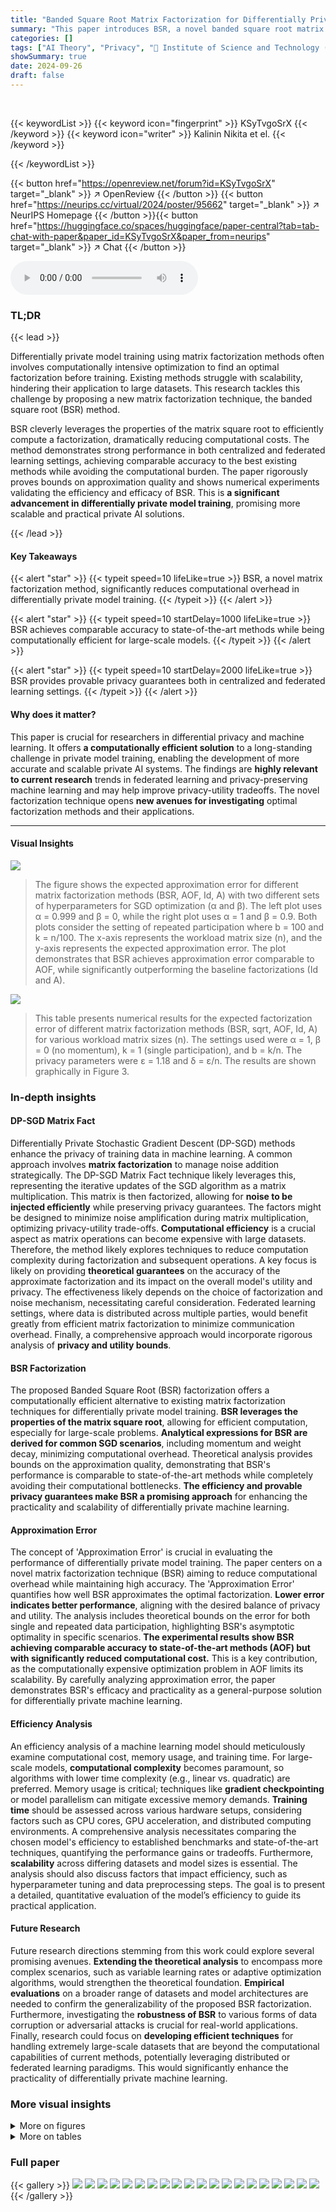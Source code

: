 ```yaml
---
title: "Banded Square Root Matrix Factorization for Differentially Private Model Training"
summary: "This paper introduces BSR, a novel banded square root matrix factorization for differentially private model training. Unlike existing methods, BSR avoids computationally expensive optimization, enabli..."
categories: []
tags: ["AI Theory", "Privacy", "🏢 Institute of Science and Technology (ISTA)",]
showSummary: true
date: 2024-09-26
draft: false
---
```


<br>

{{< keywordList >}}
{{< keyword icon="fingerprint" >}} KSyTvgoSrX {{< /keyword >}}
{{< keyword icon="writer" >}} Kalinin Nikita et el. {{< /keyword >}}
 
{{< /keywordList >}}

{{< button href="https://openreview.net/forum?id=KSyTvgoSrX" target="_blank" >}}
↗ OpenReview
{{< /button >}}
{{< button href="https://neurips.cc/virtual/2024/poster/95662" target="_blank" >}}
↗ NeurIPS Homepage
{{< /button >}}{{< button href="https://huggingface.co/spaces/huggingface/paper-central?tab=tab-chat-with-paper&paper_id=KSyTvgoSrX&paper_from=neurips" target="_blank" >}}
↗ Chat
{{< /button >}}



<audio controls>
    <source src="https://ai-paper-reviewer.com/KSyTvgoSrX/podcast.wav" type="audio/wav">
    Your browser does not support the audio element.
</audio>


### TL;DR


{{< lead >}}

Differentially private model training using matrix factorization methods often involves computationally intensive optimization to find an optimal factorization before training. Existing methods struggle with scalability, hindering their application to large datasets. This research tackles this challenge by proposing a new matrix factorization technique, the banded square root (BSR) method. 

BSR cleverly leverages the properties of the matrix square root to efficiently compute a factorization, dramatically reducing computational costs. The method demonstrates strong performance in both centralized and federated learning settings, achieving comparable accuracy to the best existing methods while avoiding the computational burden. The paper rigorously proves bounds on approximation quality and shows numerical experiments validating the efficiency and efficacy of BSR. This is **a significant advancement in differentially private model training**, promising more scalable and practical private AI solutions.

{{< /lead >}}


#### Key Takeaways

{{< alert "star" >}}
{{< typeit speed=10 lifeLike=true >}} BSR, a novel matrix factorization method, significantly reduces computational overhead in differentially private model training. {{< /typeit >}}
{{< /alert >}}

{{< alert "star" >}}
{{< typeit speed=10 startDelay=1000 lifeLike=true >}} BSR achieves comparable accuracy to state-of-the-art methods while being computationally efficient for large-scale models. {{< /typeit >}}
{{< /alert >}}

{{< alert "star" >}}
{{< typeit speed=10 startDelay=2000 lifeLike=true >}} BSR provides provable privacy guarantees both in centralized and federated learning settings. {{< /typeit >}}
{{< /alert >}}

#### Why does it matter?
This paper is crucial for researchers in differential privacy and machine learning. It offers **a computationally efficient solution** to a long-standing challenge in private model training, enabling the development of more accurate and scalable private AI systems. The findings are **highly relevant to current research** trends in federated learning and privacy-preserving machine learning and may help improve privacy-utility tradeoffs. The novel factorization technique opens **new avenues for investigating** optimal factorization methods and their applications.

------
#### Visual Insights



![](https://ai-paper-reviewer.com/KSyTvgoSrX/figures_8_1.jpg)

> The figure shows the expected approximation error for different matrix factorization methods (BSR, AOF, Id, A) with two different sets of hyperparameters for SGD optimization (α and β). The left plot uses α = 0.999 and β = 0, while the right plot uses α = 1 and β = 0.9. Both plots consider the setting of repeated participation where b = 100 and k = n/100. The x-axis represents the workload matrix size (n), and the y-axis represents the expected approximation error. The plot demonstrates that BSR achieves approximation error comparable to AOF, while significantly outperforming the baseline factorizations (Id and A).





![](https://ai-paper-reviewer.com/KSyTvgoSrX/tables_12_1.jpg)

> This table presents numerical results for the expected factorization error of different matrix factorization methods (BSR, sqrt, AOF, Id, A) for various workload matrix sizes (n).  The settings used were α = 1, β = 0 (no momentum), k = 1 (single participation), and b = k/n. The privacy parameters were ε = 1.18 and δ = ε/n. The results are shown graphically in Figure 3.





### In-depth insights


#### DP-SGD Matrix Fact
Differentially Private Stochastic Gradient Descent (DP-SGD) methods enhance the privacy of training data in machine learning.  A common approach involves **matrix factorization** to manage noise addition strategically.  The DP-SGD Matrix Fact technique likely leverages this, representing the iterative updates of the SGD algorithm as a matrix multiplication. This matrix is then factorized, allowing for **noise to be injected efficiently** while preserving privacy guarantees. The factors might be designed to minimize noise amplification during matrix multiplication, optimizing privacy-utility trade-offs.  **Computational efficiency** is a crucial aspect as matrix operations can become expensive with large datasets. Therefore, the method likely explores techniques to reduce computation complexity during factorization and subsequent operations.  A key focus is likely on providing **theoretical guarantees** on the accuracy of the approximate factorization and its impact on the overall model's utility and privacy. The effectiveness likely depends on the choice of factorization and noise mechanism, necessitating careful consideration. Federated learning settings, where data is distributed across multiple parties, would benefit greatly from efficient matrix factorization to minimize communication overhead.  Finally, a comprehensive approach would incorporate rigorous analysis of **privacy and utility bounds**.

#### BSR Factorization
The proposed Banded Square Root (BSR) factorization offers a computationally efficient alternative to existing matrix factorization techniques for differentially private model training.  **BSR leverages the properties of the matrix square root**, allowing for efficient computation, especially for large-scale problems.  **Analytical expressions for BSR are derived for common SGD scenarios**, including momentum and weight decay, minimizing computational overhead.  Theoretical analysis provides bounds on the approximation quality, demonstrating that BSR's performance is comparable to state-of-the-art methods while completely avoiding their computational bottlenecks. **The efficiency and provable privacy guarantees make BSR a promising approach** for enhancing the practicality and scalability of differentially private machine learning.

#### Approximation Error
The concept of 'Approximation Error' is crucial in evaluating the performance of differentially private model training.  The paper centers on a novel matrix factorization technique (BSR) aiming to reduce computational overhead while maintaining high accuracy.  The 'Approximation Error' quantifies how well BSR approximates the optimal factorization. **Lower error indicates better performance**, aligning with the desired balance of privacy and utility.  The analysis includes theoretical bounds on the error for both single and repeated data participation, highlighting BSR's asymptotic optimality in specific scenarios.  **The experimental results show BSR achieving comparable accuracy to state-of-the-art methods (AOF) but with significantly reduced computational cost.** This is a key contribution, as the computationally expensive optimization problem in AOF limits its scalability. By carefully analyzing approximation error, the paper demonstrates BSR's efficacy and practicality as a general-purpose solution for differentially private machine learning.

#### Efficiency Analysis
An efficiency analysis of a machine learning model should meticulously examine computational cost, memory usage, and training time.  For large-scale models, **computational complexity** becomes paramount, so algorithms with lower time complexity (e.g., linear vs. quadratic) are preferred.  Memory usage is critical; techniques like **gradient checkpointing** or model parallelism can mitigate excessive memory demands. **Training time** should be assessed across various hardware setups, considering factors such as CPU cores, GPU acceleration, and distributed computing environments.  A comprehensive analysis necessitates comparing the chosen model's efficiency to established benchmarks and state-of-the-art techniques, quantifying the performance gains or tradeoffs.  Furthermore, **scalability** across differing datasets and model sizes is essential. The analysis should also discuss factors that impact efficiency, such as hyperparameter tuning and data preprocessing steps.  The goal is to present a detailed, quantitative evaluation of the model’s efficiency to guide its practical application.

#### Future Research
Future research directions stemming from this work could explore several promising avenues.  **Extending the theoretical analysis** to encompass more complex scenarios, such as variable learning rates or adaptive optimization algorithms, would strengthen the theoretical foundation.  **Empirical evaluations** on a broader range of datasets and model architectures are needed to confirm the generalizability of the proposed BSR factorization.  Furthermore, investigating the **robustness of BSR** to various forms of data corruption or adversarial attacks is crucial for real-world applications.  Finally, research could focus on **developing efficient techniques** for handling extremely large-scale datasets that are beyond the computational capabilities of current methods, potentially leveraging distributed or federated learning paradigms.  This would significantly enhance the practicality of differentially private machine learning.


### More visual insights

<details>
<summary>More on figures
</summary>


![](https://ai-paper-reviewer.com/KSyTvgoSrX/figures_8_2.jpg)

> This figure compares the classification accuracy of different matrix factorization methods (BSR, AOF, Id, A) on the CIFAR-10 dataset.  The left plot shows the accuracy when training for a single epoch with varying batch sizes. The right plot illustrates the results obtained when using a fixed batch size but changing the number of epochs.


![](https://ai-paper-reviewer.com/KSyTvgoSrX/figures_12_1.jpg)

> This figure compares the expected approximation error for four different matrix factorization methods (BSR, AOF, Id, A) used in differentially private SGD model training. The comparison is done for two different sets of hyperparameters (α and β representing weight decay and momentum, respectively), each with repeated data participation (each data batch contributes multiple times). The x-axis represents the size of the workload matrix (n), and the y-axis represents the approximation error. The figure demonstrates that BSR achieves comparable accuracy to the best-performing existing method (AOF) while having much lower computational overhead. The baselines (Id and A) show significantly higher error.


![](https://ai-paper-reviewer.com/KSyTvgoSrX/figures_13_1.jpg)

> This figure compares the expected approximation error of four different matrix factorization methods (BSR, AOF, Id, and A) for two different sets of hyperparameters (α and β) in the context of repeated participation in stochastic gradient descent (SGD) model training. The x-axis shows the size of the workload matrix, which increases as the number of SGD steps or training epochs increases. The y-axis shows the expected approximation error. The left plot uses hyperparameters α = 0.999 and β = 0, while the right plot uses α = 1 and β = 0.9. The results indicate that BSR has an approximation error comparable to that of AOF, and both perform better than the baseline methods.


![](https://ai-paper-reviewer.com/KSyTvgoSrX/figures_14_1.jpg)

> The figure shows the expected approximation error for four different matrix factorization methods: BSR, AOF, Identity-left, and Identity-right.  Two different hyperparameter settings are compared (α=0.999, β=0 and α=1, β=0.9).  The x-axis represents the size of the workload matrix (n), and the y-axis represents the expected approximation error.  The plot shows that BSR and AOF consistently outperform the baseline methods (Identity-left and Identity-right) across different matrix sizes and hyperparameters. BSR and AOF have similar approximation errors; BSR sometimes yields slightly better values than AOF, potentially due to numerical limitations in solving AOF for larger matrices.


![](https://ai-paper-reviewer.com/KSyTvgoSrX/figures_20_1.jpg)

> The figure shows the expected approximation error for different matrix factorization methods used in differentially private SGD.  Two sets of hyperparameters are shown: one with weight decay (α = 0.999, β = 0) and another without (α = 1, β = 0.9).  The error is plotted against the size of the workload matrix (n). The results compare the banded square root (BSR) factorization to the approximately optimal factorization (AOF) and two baseline methods.


![](https://ai-paper-reviewer.com/KSyTvgoSrX/figures_29_1.jpg)

> This figure compares the expected approximation errors of four different matrix factorization methods for differentially private SGD model training.  Two different hyperparameter settings (momentum and weight decay) are tested in the context of repeated data participation. The methods compared are the proposed Banded Square Root (BSR) factorization, the Approximately Optimal Factorization (AOF), and two baseline methods (A = A * Id and A = Id * A). The figure shows that BSR achieves comparable performance to AOF while having a significantly lower computational cost.


![](https://ai-paper-reviewer.com/KSyTvgoSrX/figures_30_1.jpg)

> This figure compares the expected approximation errors of four different matrix factorization methods for differentially private SGD model training: BSR (banded square root), AOF (approximately optimal factorization), Id (identity matrix baseline), and A (workload matrix baseline). Two distinct hyperparameter settings are considered: one with weight decay (α=0.999, β=0) and another without (α=1, β=0.9). The results illustrate that BSR achieves comparable approximation error to AOF across a range of workload matrix sizes, while substantially outperforming the baselines. The repeated participation setting (b=100, k=n/100) implies that each data batch can contribute multiple times to the model updates, mirroring realistic multi-epoch training scenarios.


</details>




<details>
<summary>More on tables
</summary>


![](https://ai-paper-reviewer.com/KSyTvgoSrX/tables_15_1.jpg)
> This table presents the numerical results obtained from experiments shown in Figure 3 of the paper. It compares the expected factorization error for different matrix factorization methods: BSR, square root, AOF, Id, and A.  The error is calculated for various workload matrix sizes (n) under specific hyperparameters (α=1, β=0, k=1, b=k/n). This illustrates the relative performance of these methods in terms of the approximation quality achieved when factoring the workload matrix.

![](https://ai-paper-reviewer.com/KSyTvgoSrX/tables_15_2.jpg)
> This table presents numerical results for the expected factorization error, comparing the banded square root (BSR) factorization with other methods such as approximately optimal factorization (AOF), identity factorization (Id), and factorization A (A).  The results are categorized by workload matrix size (n) and show the error for each method under the specified settings (α = 1, β = 0.9, k = 1, b = k/n).  These settings represent a specific scenario in stochastic gradient descent (SGD) model training with momentum and weight decay.

![](https://ai-paper-reviewer.com/KSyTvgoSrX/tables_15_3.jpg)
> This table presents numerical results for the expected factorization error, comparing the proposed BSR method with the Approximately Optimal Factorization (AOF) and baseline methods.  The results are shown for different workload matrix sizes (n), with α = 1 (no weight decay) and β = 0 (no momentum).  The error is calculated using the Frobenius norm of the error matrix, which measures the overall approximation error of the factorization.  The table specifically shows how the errors change as the matrix size is increased. The 'sqrt' column shows the results using a plain square root decomposition which is a common baseline.

![](https://ai-paper-reviewer.com/KSyTvgoSrX/tables_16_1.jpg)
> This table presents numerical results comparing the expected factorization error for different matrix factorization methods. The workload matrices stem from SGD with momentum (β = 0.9) and weight decay (α = 1). It shows the results for different matrix sizes (n) in the single participation setting (k = 1, b = k/n). The methods compared include the banded square root (BSR) factorization, the plain square root factorization, the approximately optimal factorization (AOF), and two baselines. The privacy parameters are ε = 4 and δ = 10⁻⁵.

![](https://ai-paper-reviewer.com/KSyTvgoSrX/tables_16_2.jpg)
> This table presents numerical results for the expected factorization error, comparing the proposed BSR method against three others: a plain square root decomposition, the approximately optimal factorization (AOF), and a baseline method.  The results are organized by workload matrix size (n) and show the error for each method.  The values illustrate the performance of the different factorization approaches under the specific hyperparameter setting of α = 0.9999, β = 0, k = 1, and b = k/n (single participation).  The lower the error, the better the performance of the factorization method.

![](https://ai-paper-reviewer.com/KSyTvgoSrX/tables_16_3.jpg)
> This table presents numerical results from experiments evaluating the expected factorization error for different workload matrix sizes (n).  The results are broken down for four different factorization methods: BSR (banded square root), sqrt (plain square root), AOF (approximately optimal factorization), Id (identity factorization), and A (baseline factorization).  The settings for these experiments include α (weight decay parameter) = 1, β (momentum parameter) = 0, k (maximal number of data item participations) = 1, b (min-separation parameter) = k/n, ε (privacy parameter) = 1.8, and δ (privacy parameter) = ε/n. The table shows that BSR consistently achieves lower errors compared to the baseline methods (Id and A), and is often comparable to AOF.

![](https://ai-paper-reviewer.com/KSyTvgoSrX/tables_17_1.jpg)
> This table presents numerical results comparing the expected factorization error for different matrix factorization methods. The methods compared are BSR (banded square root), sqrt (plain square root), AOF (approximately optimal factorization), Id (identity matrix), and A (workload matrix).  The results are shown for different workload matrix sizes (n), specifically with parameters alpha (α) = 0.99, beta (β) = 0, k = 1 (single participation), and b = k/n. Lower values in the table indicate better approximation quality.

![](https://ai-paper-reviewer.com/KSyTvgoSrX/tables_17_2.jpg)
> This table presents numerical results that validate the theoretical findings in Figure 3. It compares the expected factorization error of different matrix factorization methods (BSR, sqrt, AOF, Id, A) for various workload matrix sizes (n).  The settings used are α=1, β=0, k=1, b=k/n, ε=1.8, δ=ε/n.  The 'sqrt' column represents a plain square root decomposition, which is used as a baseline.

![](https://ai-paper-reviewer.com/KSyTvgoSrX/tables_17_3.jpg)
> This table presents numerical results for the expected factorization error of various matrix factorization methods, including BSR, square root, AOF, Id, and A. These results are obtained for different sizes (n) of the workload matrix and are visualized in Figure 3. The parameters a, β, k, and b are fixed to specific values (1, 0, 1, and k/n, respectively). The table illustrates the approximation error for each method at different problem scales.

![](https://ai-paper-reviewer.com/KSyTvgoSrX/tables_18_1.jpg)
> This table presents the numeric results obtained from an experiment shown in Figure 3 of the paper. It compares the expected factorization error of different matrix factorization methods for specific hyperparameter settings (α = 1, β = 0, k = 1, b = k/n). The methods compared include BSR (Banded Square Root), sqrt (plain square root), AOF (Approximately Optimal Factorization), Id (Identity), and A (Workload Matrix).  The table shows the expected factorization error for different workload matrix sizes (n).  The values of ε and δ relate to the level of privacy achieved in the differentially private model training context.

![](https://ai-paper-reviewer.com/KSyTvgoSrX/tables_18_2.jpg)
> This table presents numerical results comparing the expected factorization error of different matrix factorization methods (BSR, sqrt, AOF, Id, A) for various workload matrix sizes (n). The specific setting used for this comparison is α = 1, β = 0, k = 1, and b = k/n.  The table complements Figure 3 in the paper by providing the exact numerical values that the figure visualizes.

![](https://ai-paper-reviewer.com/KSyTvgoSrX/tables_18_3.jpg)
> This table presents the expected factorization error for different workload matrix sizes (n) using various factorization methods: BSR (Banded Square Root), sqrt (square root), AOF (approximately optimal factorization), Id (identity), and A (baseline).  The results are based on the setting where α = 0.999, β = 0.9, k = 1, and b = 0. Lower error values indicate better performance.

![](https://ai-paper-reviewer.com/KSyTvgoSrX/tables_18_4.jpg)
> This table presents the numerical results obtained for different workload matrix sizes (n) using four different factorization methods: Banded Square Root (BSR), plain square root, Approximately Optimal Factorization (AOF), and two baseline methods (Id and A). The expected factorization error is reported for each method.  The parameters α (weight decay), β (momentum), k (maximal number of participation), and b (minimal separation) are set to 1, 0, 1, and k/n respectively.  The privacy parameters ε and δ are 1.8 and ε/n respectively. The results illustrate how the approximation error changes as the size of the workload matrix increases.

![](https://ai-paper-reviewer.com/KSyTvgoSrX/tables_19_1.jpg)
> This table presents numerical results for the expected factorization error of different matrix factorization methods.  The results are shown for different workload matrix sizes (n) and are compared across several methods: BSR (Banded Square Root), sqrt (square root), AOF (Approximately Optimal Factorization), Id (identity matrix factorization), and A (baseline factorization with A = A * Id). The values are obtained using parameter settings of alpha (α)=0.999 and beta (β)=0.9, with k=1 (single participation) and b=0. The table is part of the experimental results section. It helps to validate the theoretical findings and show the practical performance of the BSR compared to baseline and state-of-the-art methods.

![](https://ai-paper-reviewer.com/KSyTvgoSrX/tables_19_2.jpg)
> This table presents the expected factorization error for different workload matrix sizes (n) using four factorization methods: BSR, square root, AOF, Id, and A.  The results are for the specific setting of α (weight decay) = 1, β (momentum) = 0, k (maximal participation) = 1, and b (min-separation) = k/n. The privacy parameters (ε, δ) are also specified.

![](https://ai-paper-reviewer.com/KSyTvgoSrX/tables_19_3.jpg)
> This table presents numerical results for the expected factorization error using different factorization methods (BSR, sqrt, AOF, Id, A) for various workload matrix sizes (n).  The settings used are α = 1 (no weight decay), β = 0 (no momentum), k = 1 (single participation), and b = k/n (each data item contributes at most once). The privacy parameters are ε = 1.8 and δ = ε/n.  The results demonstrate the relative approximation errors for each method compared to the optimal factorization (AOF).

![](https://ai-paper-reviewer.com/KSyTvgoSrX/tables_20_1.jpg)
> This table presents the numerical results obtained from experiments for different workload matrix sizes (n). The expected factorization error is calculated for four different factorization methods: BSR (banded square root), sqrt (plain square root), AOF (approximately optimal factorization), Id (identity matrix), and A (original matrix).  The experiment parameters are α = 1, β = 0, k = 1, b = k/n, ε = 1.18, and δ = ε/η. The results demonstrate the performance of different factorization methods and the impact of increasing the matrix size on the factorization error. 

![](https://ai-paper-reviewer.com/KSyTvgoSrX/tables_21_1.jpg)
> This table presents the numerical results obtained for the expected factorization error using different factorization methods (BSR, sqrt, AOF, Id, A) on workload matrices from SGD with specific hyperparameters (α = 1, β = 0). The error is calculated for various sizes of workload matrices (n), considering single participation (k = 1) and repeated participation scenarios (b = k/n). The privacy parameters are ε = 1.8 and δ = ε/n.

![](https://ai-paper-reviewer.com/KSyTvgoSrX/tables_21_2.jpg)
> This table presents numerical results that compare the expected factorization error of four different matrix factorization methods (BSR sqrt, AOF, Id, A) for various workload matrix sizes (n).  The hyperparameters used are α = 1, β = 0, k = 1, and b = k/n. The privacy parameters are ε = 1.8 and δ = ε/n. The results are visualized in Figure 3 of the paper.  The table shows how the expected factorization error changes with increasing workload matrix size for each of the methods.

![](https://ai-paper-reviewer.com/KSyTvgoSrX/tables_21_3.jpg)
> This table presents the numeric results obtained from experiments depicted in Figure 3. The experiments compare the expected factorization error of different matrix factorization techniques (BSR, sqrt, AOF, Id, A) in the setting where α = 1, β = 0, k = 1, b = k/n, ε = 1.8, and δ = ε/n. The table shows the error for various matrix sizes (n).

![](https://ai-paper-reviewer.com/KSyTvgoSrX/tables_22_1.jpg)
> This table provides numerical values corresponding to the results shown in the bottom-left plot of Figure 5.  The figure displays classification accuracy on the CIFAR-10 dataset with privacy parameters (ε, δ) = (8, 10⁻⁵) for a single epoch using varying batch sizes. This table breaks down the accuracy for BSR, AOF, Id, and A for different numbers of updates (50, 100, 200, 400, 500, 1000, 2000), showing the mean ± standard deviation over 5 independent training runs.

![](https://ai-paper-reviewer.com/KSyTvgoSrX/tables_22_2.jpg)
> This table presents numerical results obtained from experiments comparing the expected factorization error of different matrix factorization methods for a specific setting of hyperparameters (α = 1, β = 0, k = 1, b = k/n) and privacy parameters (ε = 1.8, δ = ε/n). The methods compared include BSR (banded square root), sqrt (plain square root), AOF (approximately optimal factorization), Id (identity matrix), and A (workload matrix). The table shows the expected factorization error for different workload matrix sizes (n).

![](https://ai-paper-reviewer.com/KSyTvgoSrX/tables_23_1.jpg)
> This table presents numerical results for the expected factorization error of different matrix factorization methods, including BSR, sqrt, AOF, Id, and A, as shown in Figure 3 of the paper. The results are for the setting where α (weight decay parameter) = 1, β (momentum parameter) = 0, k (maximal number of data item participations) = 1, b (min-separation parameter) = k/n, and ε (privacy parameter) = 1.18ε/α.  The table shows the error for different workload matrix sizes (n).

![](https://ai-paper-reviewer.com/KSyTvgoSrX/tables_23_2.jpg)
> This table presents the numerical results obtained from experiments. The results are broken down according to the workload matrix size (n).  For each size, the table lists the expected factorization error using four different methods: BSR (Banded Square Root), sqrt (plain square root), AOF (Approximately Optimal Factorization), Id (baseline factorization), and A (baseline factorization). The experiment uses settings where alpha = 1, beta = 0, k = 1, and b = k/n, as specified in the caption.

![](https://ai-paper-reviewer.com/KSyTvgoSrX/tables_24_1.jpg)
> This table presents the numerical results obtained from experiments comparing the approximation error of different matrix factorization methods (BSR, sqrt, AOF, Id, A).  The experiment setting uses a workload matrix generated from SGD with parameters α = 1, β = 0, k=1, and b = k/n, where α is the weight decay, β is the momentum, k is the maximal number of participations, and b is the minimal separation. The privacy parameters are ε = 1.8 and δ = ε/n, representing the privacy level.  The table shows the expected factorization error for different sizes of the workload matrix (n).  The results illustrate the approximation quality of each factorization method, showing how well each method approximates the true workload matrix under the given settings.

![](https://ai-paper-reviewer.com/KSyTvgoSrX/tables_24_2.jpg)
> This table presents numerical results from experiments comparing different matrix factorization methods for differentially private SGD model training.  The results shown correspond to those plotted in Figure 3 for a specific setting: alpha (weight decay) =1, beta (momentum) = 0, with epsilon = 1.18ε/η. The table compares the expected approximation error for BSR (Banded Square Root), sqrt (plain square root), AOF (Approximately Optimal Factorization), Id (identity matrix), and A (workload matrix) factorizations, across varying numbers (n) of update steps. Lower approximation error is better.  This demonstrates the relative performance of these factorizations under specific hyperparameter conditions.

![](https://ai-paper-reviewer.com/KSyTvgoSrX/tables_24_3.jpg)
> This table presents the numerical results obtained from experiments comparing the expected factorization error of different matrix factorization methods (BSR, sqrt, AOF, Id, A) for various workload matrix sizes (n). The experimental setup involves single data participation (k=1), no momentum (β=0), and no weight decay (α=1).  The results are shown for both the banded square root factorization (BSR) and for the ordinary square root. The table also includes the results for other baseline methods for comparison.

![](https://ai-paper-reviewer.com/KSyTvgoSrX/tables_25_1.jpg)
> This table presents numerical results for the expected factorization error of different matrix factorization methods (BSR, sqrt, AOF, Id, A) under specific settings: α = 1, β = 0, k = 1, b = k/n, ε = 1.18 ε/η.  The results are displayed for various workload matrix sizes (n).  The 'sqrt' column likely indicates the results obtained using a plain square root decomposition.  The table shows that BSR demonstrates comparable error to the AOF, generally outperforming other baseline methods. These results visually correspond to those illustrated in Figure 3 of the paper.

![](https://ai-paper-reviewer.com/KSyTvgoSrX/tables_25_2.jpg)
> This table presents the numerical results obtained from experiments comparing different matrix factorization techniques, specifically the banded square root factorization (BSR) and others like AOF, Id, and A.  The results are shown for different workload matrix sizes (n).  The setup uses α = 1, β = 0, k = 1, and b = k/n, which represent specific parameter settings for stochastic gradient descent (SGD) with momentum and weight decay. The error metrics used are ε = 1.8 and δ = ε/n, representing differential privacy parameters.

![](https://ai-paper-reviewer.com/KSyTvgoSrX/tables_25_3.jpg)
> This table presents numerical results for the expected factorization error, comparing BSR, square root, AOF, Id, and A methods across various workload matrix sizes (n).  The results are based on the setting described in Figure 3, with α = 1, β = 0, k = 1, and b = k/n.  The privacy parameters used are ε = 1.8 and δ = ε/n. The table helps to understand the performance of each matrix factorization method in terms of approximation error.

![](https://ai-paper-reviewer.com/KSyTvgoSrX/tables_26_1.jpg)
> This table presents the numerical results for the expected factorization error of four different factorization methods (BSR sqrt, AOF, Id, A) applied to the workload matrices from Figure 3. The experimental setting is for single participation (k=1) with α=1, β=0 and b=k/n. The privacy parameters are set to ε=1.8 and δ=ε/η.  The results show the values of the expected factorization error for various workload matrix sizes (n).

![](https://ai-paper-reviewer.com/KSyTvgoSrX/tables_26_2.jpg)
> This table presents the numerical results obtained from experiments comparing different matrix factorization methods for a specific setting where the workload matrix is characterized by α = 1, β = 0, k = 1, b = k/n, with privacy parameters ε = 1.18, and δ = ε/η.  The results show the expected factorization error, a metric reflecting the quality of the factorization obtained by each method.  The methods compared include BSR (banded square root), sqrt (plain square root), AOF (approximately optimal factorization), Id, and A (baseline factorizations). The table shows how the error changes as the workload matrix size, n, increases.

![](https://ai-paper-reviewer.com/KSyTvgoSrX/tables_26_3.jpg)
> This table presents numerical results on the expected factorization error for different workload matrix sizes (n).  It compares the performance of the Banded Square Root (BSR) factorization with the Approximately Optimal Factorization (AOF) and baseline methods (Id and A).  The settings are α = 1, β = 0, k = 1, b = k/n, ε = 1.8, and δ = ε/n, which represent specific parameters related to the stochastic gradient descent (SGD) algorithm used in differentially private model training.

![](https://ai-paper-reviewer.com/KSyTvgoSrX/tables_27_1.jpg)
> This table presents the numerical results obtained from the experiments shown in Figure 3.  It compares the expected factorization error for different workload matrix sizes (n) using four methods: the banded square root (BSR) factorization, the plain square root factorization (sqrt), the approximately optimal factorization (AOF), and the baseline factorizations (Id, A). The hyperparameters used are α=1, β=0, k=1, b=k/n, ε=1.8, δ=ε/η.  The results illustrate the relative performance of each method in terms of the approximation error as the workload matrix size increases.

![](https://ai-paper-reviewer.com/KSyTvgoSrX/tables_27_2.jpg)
> This table shows the numeric results for the expected factorization error of the banded square root factorization (BSR), approximately optimal factorization (AOF), and baseline factorizations (Id and A). These results are obtained for different workload matrix sizes (n) with specific hyperparameters: α = 1, β = 0, k = 1, and b = k/n. The privacy parameters are set to ε = 1.8 and δ = ε/η. The table complements Figure 3, providing numerical values corresponding to the results shown graphically in the figure.

![](https://ai-paper-reviewer.com/KSyTvgoSrX/tables_27_3.jpg)
> This table presents numerical results obtained from experiments comparing different matrix factorization methods. It includes the expected factorization error, calculated using the BSR factorization, the square root factorization, the AOF factorization, the identity factorization, and the baseline factorization. The experiment setting involves the parameters α=1, β=0, k=1, and b=k/n. The privacy parameters used are ε=1.8 and δ=ε/n.

![](https://ai-paper-reviewer.com/KSyTvgoSrX/tables_28_1.jpg)
> This table presents the numerical results obtained for the expected factorization error using different factorization methods (BSR, sqrt, AOF, Id, A) for varying workload matrix sizes (n). The results are based on Figure 3 from the paper and uses a plain square root decomposition with specific hyperparameter settings (α = 1, β = 0, k = 1, b = k/n, ε = 1.8, δ = ε/n). The error is the expected approximation error, and the table shows how the performance varies for different workload sizes. The methods compared include the proposed Banded Square Root (BSR) factorization and several baselines (plain square root, approximately optimal factorization (AOF), identity matrices).

![](https://ai-paper-reviewer.com/KSyTvgoSrX/tables_28_2.jpg)
> This table presents numerical results for the expected factorization error of different matrix factorization methods (BSR, sqrt, AOF, Id, A) for various workload matrix sizes (n). The setting used is single participation (k=1), with weight decay (α=1) and no momentum (β=0). The error is calculated for the square root decomposition, and the privacy parameter ε is set to 1.18ε/α.

</details>




### Full paper

{{< gallery >}}
<img src="https://ai-paper-reviewer.com/KSyTvgoSrX/1.png" class="grid-w50 md:grid-w33 xl:grid-w25" />
<img src="https://ai-paper-reviewer.com/KSyTvgoSrX/2.png" class="grid-w50 md:grid-w33 xl:grid-w25" />
<img src="https://ai-paper-reviewer.com/KSyTvgoSrX/3.png" class="grid-w50 md:grid-w33 xl:grid-w25" />
<img src="https://ai-paper-reviewer.com/KSyTvgoSrX/4.png" class="grid-w50 md:grid-w33 xl:grid-w25" />
<img src="https://ai-paper-reviewer.com/KSyTvgoSrX/5.png" class="grid-w50 md:grid-w33 xl:grid-w25" />
<img src="https://ai-paper-reviewer.com/KSyTvgoSrX/6.png" class="grid-w50 md:grid-w33 xl:grid-w25" />
<img src="https://ai-paper-reviewer.com/KSyTvgoSrX/7.png" class="grid-w50 md:grid-w33 xl:grid-w25" />
<img src="https://ai-paper-reviewer.com/KSyTvgoSrX/8.png" class="grid-w50 md:grid-w33 xl:grid-w25" />
<img src="https://ai-paper-reviewer.com/KSyTvgoSrX/9.png" class="grid-w50 md:grid-w33 xl:grid-w25" />
<img src="https://ai-paper-reviewer.com/KSyTvgoSrX/10.png" class="grid-w50 md:grid-w33 xl:grid-w25" />
<img src="https://ai-paper-reviewer.com/KSyTvgoSrX/11.png" class="grid-w50 md:grid-w33 xl:grid-w25" />
<img src="https://ai-paper-reviewer.com/KSyTvgoSrX/12.png" class="grid-w50 md:grid-w33 xl:grid-w25" />
<img src="https://ai-paper-reviewer.com/KSyTvgoSrX/13.png" class="grid-w50 md:grid-w33 xl:grid-w25" />
<img src="https://ai-paper-reviewer.com/KSyTvgoSrX/14.png" class="grid-w50 md:grid-w33 xl:grid-w25" />
<img src="https://ai-paper-reviewer.com/KSyTvgoSrX/15.png" class="grid-w50 md:grid-w33 xl:grid-w25" />
<img src="https://ai-paper-reviewer.com/KSyTvgoSrX/16.png" class="grid-w50 md:grid-w33 xl:grid-w25" />
<img src="https://ai-paper-reviewer.com/KSyTvgoSrX/17.png" class="grid-w50 md:grid-w33 xl:grid-w25" />
<img src="https://ai-paper-reviewer.com/KSyTvgoSrX/18.png" class="grid-w50 md:grid-w33 xl:grid-w25" />
<img src="https://ai-paper-reviewer.com/KSyTvgoSrX/19.png" class="grid-w50 md:grid-w33 xl:grid-w25" />
<img src="https://ai-paper-reviewer.com/KSyTvgoSrX/20.png" class="grid-w50 md:grid-w33 xl:grid-w25" />
{{< /gallery >}}
